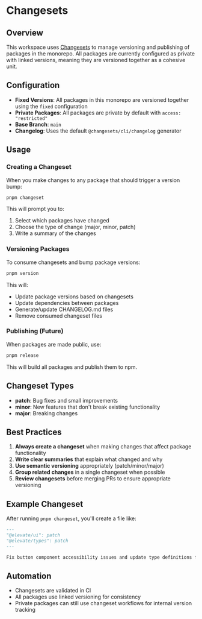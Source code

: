 # Changesets

## Overview

This workspace uses [Changesets](https://github.com/changesets/changesets) to manage versioning and publishing of packages in the monorepo. All packages are currently configured as private with linked versions, meaning they are versioned together as a cohesive unit.

## Configuration

- **Fixed Versions**: All packages in this monorepo are versioned together using the `fixed` configuration
- **Private Packages**: All packages are private by default with `access: "restricted"`
- **Base Branch**: `main`
- **Changelog**: Uses the default `@changesets/cli/changelog` generator

## Usage

### Creating a Changeset

When you make changes to any package that should trigger a version bump:

```bash
pnpm changeset
```

This will prompt you to:
1. Select which packages have changed
2. Choose the type of change (major, minor, patch)
3. Write a summary of the changes

### Versioning Packages

To consume changesets and bump package versions:

```bash
pnpm version
```

This will:
- Update package versions based on changesets
- Update dependencies between packages
- Generate/update CHANGELOG.md files
- Remove consumed changeset files

### Publishing (Future)

When packages are made public, use:

```bash
pnpm release
```

This will build all packages and publish them to npm.

## Changeset Types

- **patch**: Bug fixes and small improvements
- **minor**: New features that don't break existing functionality  
- **major**: Breaking changes

## Best Practices

1. **Always create a changeset** when making changes that affect package functionality
2. **Write clear summaries** that explain what changed and why
3. **Use semantic versioning** appropriately (patch/minor/major)
4. **Group related changes** in a single changeset when possible
5. **Review changesets** before merging PRs to ensure appropriate versioning

## Example Changeset

After running `pnpm changeset`, you'll create a file like:

```md
---
"@elevate/ui": patch
"@elevate/types": patch
---

Fix button component accessibility issues and update type definitions for better TypeScript support
```

## Automation

- Changesets are validated in CI
- All packages use linked versioning for consistency
- Private packages can still use changeset workflows for internal version tracking